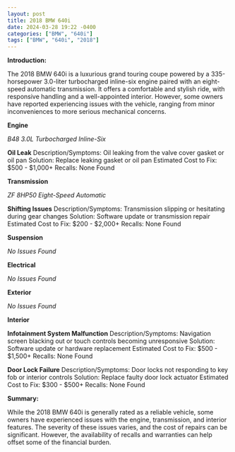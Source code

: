 ```yaml
---
layout: post
title: 2018 BMW 640i
date: 2024-03-28 19:22 -0400
categories: ["BMW", "640i"]
tags: ["BMW", "640i", "2018"]
---
```

**Introduction:**

The 2018 BMW 640i is a luxurious grand touring coupe powered by a 335-horsepower 3.0-liter turbocharged inline-six engine paired with an eight-speed automatic transmission. It offers a comfortable and stylish ride, with responsive handling and a well-appointed interior. However, some owners have reported experiencing issues with the vehicle, ranging from minor inconveniences to more serious mechanical concerns.

**Engine**

*B48 3.0L Turbocharged Inline-Six*

**Oil Leak**
Description/Symptoms: Oil leaking from the valve cover gasket or oil pan
Solution: Replace leaking gasket or oil pan
Estimated Cost to Fix: $500 - $1,000+
Recalls: None Found

**Transmission**

*ZF 8HP50 Eight-Speed Automatic*

**Shifting Issues**
Description/Symptoms: Transmission slipping or hesitating during gear changes
Solution: Software update or transmission repair
Estimated Cost to Fix: $200 - $2,000+
Recalls: None Found

**Suspension**

*No Issues Found*

**Electrical**

*No Issues Found*

**Exterior**

*No Issues Found*

**Interior**

**Infotainment System Malfunction**
Description/Symptoms: Navigation screen blacking out or touch controls becoming unresponsive
Solution: Software update or hardware replacement
Estimated Cost to Fix: $500 - $1,500+
Recalls: None Found

**Door Lock Failure**
Description/Symptoms: Door locks not responding to key fob or interior controls
Solution: Replace faulty door lock actuator
Estimated Cost to Fix: $300 - $500+
Recalls: None Found

**Summary:**

While the 2018 BMW 640i is generally rated as a reliable vehicle, some owners have experienced issues with the engine, transmission, and interior features. The severity of these issues varies, and the cost of repairs can be significant. However, the availability of recalls and warranties can help offset some of the financial burden.
